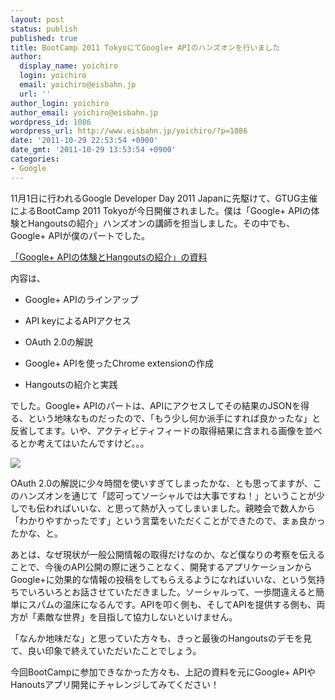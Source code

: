 ```yaml
---
layout: post
status: publish
published: true
title: BootCamp 2011 TokyoにてGoogle+ APIのハンズオンを行いました
author:
  display_name: yoichiro
  login: yoichiro
  email: yoichiro@eisbahn.jp
  url: ''
author_login: yoichiro
author_email: yoichiro@eisbahn.jp
wordpress_id: 1086
wordpress_url: http://www.eisbahn.jp/yoichiro/?p=1086
date: '2011-10-29 22:53:54 +0900'
date_gmt: '2011-10-29 13:53:54 +0900'
categories:
- Google
---
```


11月1日に行われるGoogle Developer Day 2011 Japanに先駆けて、GTUG主催によるBootCamp 2011 Tokyoが今日開催されました。僕は「Google+ APIの体験とHangoutsの紹介」ハンズオンの講師を担当しました。その中でも、Google+ APIが僕のパートでした。

[「Google+ APIの体験とHangoutsの紹介」の資料](http://goo.gl/euBnU)

内容は、

* Google+ APIのラインアップ

* API keyによるAPIアクセス

* OAuth 2.0の解説

* Google+ APIを使ったChrome extensionの作成

* Hangoutsの紹介と実践

でした。Google+ APIのパートは、APIにアクセスしてその結果のJSONを得る、という地味なものだったので、「もう少し何か派手にすれば良かったな」と反省してます。いや、アクティビティフィードの取得結果に含まれる画像を並べるとか考えてはいたんですけど。。。

![](http://www.eisbahn.jp/yoichiro/images/2011/10/91147c0c5e2a88b9155f799b4a37967d.png)

OAuth 2.0の解説に少々時間を使いすぎてしまったかな、とも思ってますが、このハンズオンを通じて「認可ってソーシャルでは大事ですね！」ということが少しでも伝わればいいな、と思って熱が入ってしまいました。親睦会で数人から「わかりやすかったです」という言葉をいただくことができたので、まぁ良かったかな、と。

あとは、なぜ現状が一般公開情報の取得だけなのか、など僕なりの考察を伝えることで、今後のAPI公開の際に迷うことなく、開発するアプリケーションからGoogle+に効果的な情報の投稿をしてもらえるようになればいいな、という気持ちでいろいろとお話させていただきました。ソーシャルって、一歩間違えると簡単にスパムの温床になるんです。APIを叩く側も、そしてAPIを提供する側も、両方が「素敵な世界」を目指して協力しないといけません。

「なんか地味だな」と思っていた方々も、きっと最後のHangoutsのデモを見て、良い印象で終えていただいたことでしょう。

今回BootCampに参加できなかった方々も、上記の資料を元にGoogle+ APIやHanoutsアプリ開発にチャレンジしてみてください！
